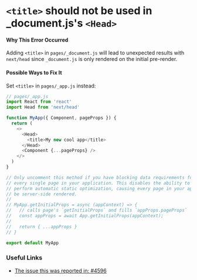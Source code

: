 # `<title>` should not be used in \_document.js's `<Head>`

#### Why This Error Occurred

Adding `<title>` in `pages/_document.js` will lead to unexpected results with `next/head` since `_document.js` is only rendered on the initial pre-render.

#### Possible Ways to Fix It

Set `<title>` in `pages/_app.js` instead:

```js
// pages/_app.js
import React from 'react'
import Head from 'next/head'

function MyApp({ Component, pageProps }) {
  return (
    <>
      <Head>
        <title>My new cool app</title>
      </Head>
      <Component {...pageProps} />
    </>
  )
}

// Only uncomment this method if you have blocking data requirements for
// every single page in your application. This disables the ability to
// perform automatic static optimization, causing every page in your app to
// be server-side rendered.
//
// MyApp.getInitialProps = async (appContext) => {
//   // calls page's `getInitialProps` and fills `appProps.pageProps`
//   const appProps = await App.getInitialProps(appContext);
//
//   return { ...appProps }
// }

export default MyApp
```

### Useful Links

- [The issue this was reported in: #4596](https://github.com/zeit/next.js/issues/4596)
